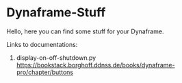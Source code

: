 # Dynaframe-Stuff

Hello,
here you can find some stuff for your Dynaframe. 


Links to documentations:
1. display-on-off-shutdown.py
https://bookstack.borghoff.ddnss.de/books/dynaframe-pro/chapter/buttons
